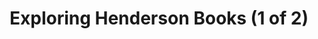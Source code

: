 ---
title: "Exploring Henderson Books (1 of 2)"
layout: picture
picture: "/assets/camera-roll/2018/2018-02-01-exploring-henderson-books-1/20180201_212401530_iOS.jpg"
related:
  - Exploring Henderson Books (2 of 2)
thumbnail: "/assets/camera-roll/2018/2018-02-01-exploring-henderson-books-1/20180201_212401530_iOS-thumbnail.jpg"
tags:
  - photograph
  - bookshop
  - Henderson Books
  - Bellingham
---
